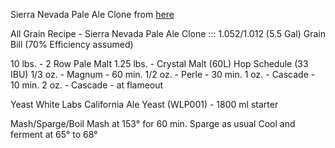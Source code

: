 Sierra Nevada Pale Ale Clone from [here](http://www.brew365.com/beer_snpa.php)

All Grain Recipe - Sierra Nevada Pale Ale Clone ::: 1.052/1.012 (5.5 Gal)
Grain Bill (70% Efficiency assumed)

10 lbs. - 2 Row Pale Malt
1.25 lbs. - Crystal Malt (60L)
Hop Schedule (33 IBU)
1/3 oz. - Magnum - 60 min.
1/2 oz. - Perle - 30 min.
1 oz. - Cascade - 10 min.
2 oz. - Cascade - at flameout

Yeast
White Labs California Ale Yeast (WLP001) - 1800 ml starter

Mash/Sparge/Boil
Mash at 153° for 60 min.
Sparge as usual
Cool and ferment at 65° to 68°
